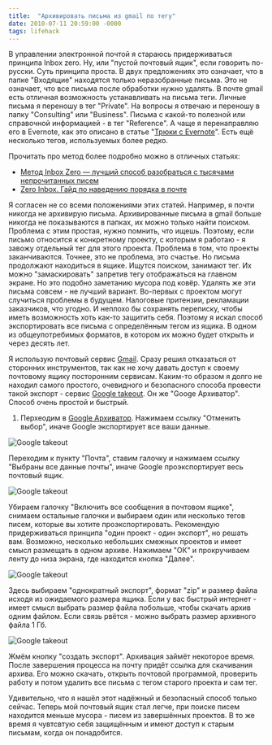 ```yaml
---
title:  "Архивировать письма из gmail по тегу"
date: 2010-07-11 20:59:00 -0000
tags: lifehack
---
```


В управлении электронной почтой я стараюсь придерживаться принципа Inbox zero. Ну, или "пустой почтовый ящик", если говорить по-русски. Суть принципа проста. В двух предложениях это означает, что в папке "Входящие" находятся только неразобранные письма. Это не означает, что все письма после обработки нужно удалять. В почте gmail есть отличная возможность устанавливать на письма теги. Личные письма я переношу в тег "Private". На вопросы я отвечаю и переношу в папку "Consulting" или "Business". Письма с какой-то полезной или справочной информацией - в тег "Reference". А чаще я перенаправляю его в Evernote, как это описано в статье "[Трюки с Evernote](https://kiselevmv.github.io/2020/07/07/evernote-tricks.html)". Есть ещё несколько тегов, используемых более редко. 

Прочитать про метод более подробно можно в отличных статьях:

- [Метод Inbox Zero — лучший способ разобраться с тысячами непрочитанных писем](https://lifehacker.ru/metod-inbox-zero/)
- [Zero Inbox. Гайд по наведению порядка в почте](https://habr.com/ru/post/492974/)

Я согласен не со всеми положениями этих статей. Например, я почти никогда не архивирую письма. Архивированные письма в gmail больше никогда не показываются в папках, их можно только найти поиском. Проблема с этим простая, нужно помнить, что ищешь. Поэтому, если письмо относится к конкретному проекту, с которым я работаю - я завожу отдельный тег для этого проекта. Проблема в том, что проекты заканчиваются. Точнее, это не проблема, это счастье. Но письма продолжают находиться в ящике. Ищутся поиском, занимают тег. Их можно "замаскировать" запретив тегу отображаться на главном экране. Но это подобно заметанию мусора под ковёр. Удалять же эти письма совсем - не лучший вариант. Во-первых с проектом могут случиться проблемы в будущем. Налоговые притензии, рекламации заказчиков, что угодно. И неплохо бы сохранять переписку, чтобы иметь возможность хоть как-то защитить себя. Поэтому я искал способ экспортировать все письма с определённым тегом из ящика. В одном из общеупотребимых форматов, в котором их можно будет открыть и через десять лет.

Я использую почтовый сервис [Gmail](https://gmail.com). Сразу решил отказаться от сторонних инструментов, так как не хочу давать доступ к своему почтовому ящику посторонним сервисам. Каким-то образом я долго не находил самого простого, очевидного и безопасного способа провести такой экспорт - сервис [Google takeout](https://takeout.google.com/settings/takeout). Он же "Googe Архиватор". Способ очень простой и быстрый.

1. Перхеодим в [Google Архиватор](https://takeout.google.com/settings/takeout). Нажимаем ссылку "Отменить выбор", иначе Google экспортирует все ваши данные.

![Google takeout](http://2nature.me/files/takeout-screen1.png)

Переходим к пункту "Почта", ставим галочку и нажимаем ссылку "Выбраны все данные почты", иначе Google проэкспортирует весь почтовый ящик.

![Google takeout](http://2nature.me/files/takeout-screen2.png)

Убираем галочку "Включить все сообщения в почтовом ящике", снимаем остальные галочки и выбираем один или несколько тегов писем, которые вы хотите проэкспортировать. Рекомендую придерживаться принципа "один проект - один экспорт", но решать вам. Возможно, несколько небольших смежных проектов и имеет смысл размещать в одном архиве. Нажимаем "ОК" и прокручиваем ленту до низа экрана, где находится кнопка "Далее".

![Google takeout](http://2nature.me/files/takeout-screen3.png)

Здесь выбираем "однократный экспорт", формат "zip" и размер файла исходя из ожидаемого размера ящика. Если у вас быстрый интернет - имеет смысл выбрать размер файла побольше, чтобы скачать архив одним файлом. Если связь рвётся - можно выбрать размер архивного файла 1 Гб.

![Google takeout](http://2nature.me/files/takeout-screen4.png)

Жмём кнопку "создать экспорт". Архивация займёт некоторое время. После завершения процесса на почту придёт ссылка для скачивания архива. Его можно скачать, открыть почтовой программой, проверить работу и потом удалить все письма с тегом старого проекта и сам тег.

Удивительно, что я нашёл этот надёжный и безопасный способ только сейчас. Теперь мой почтовый ящик стал легче, при поиске писем находится меньше мусора - писем из завершённых проектов. В то же время я чувтсвтую себя защищённым и имеют доступ к старым письмам, когда он понадобится.